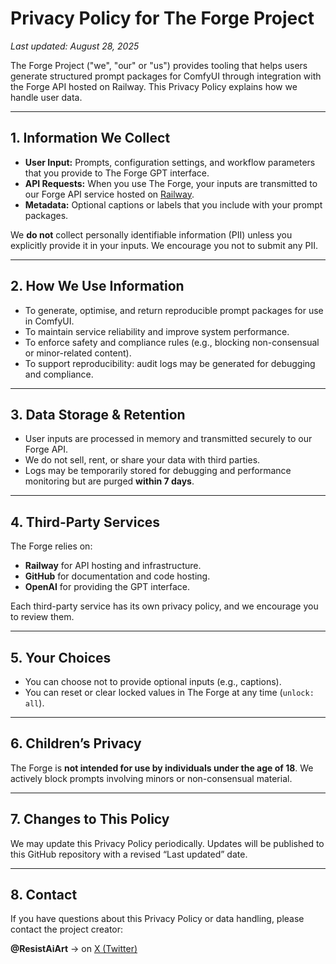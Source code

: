 # Privacy Policy for The Forge Project

_Last updated: August 28, 2025_

The Forge Project ("we", "our" or "us") provides tooling that helps users generate structured prompt packages for ComfyUI through integration with the Forge API hosted on Railway. This Privacy Policy explains how we handle user data.

---

## 1. Information We Collect
- **User Input:** Prompts, configuration settings, and workflow parameters that you provide to The Forge GPT interface.
- **API Requests:** When you use The Forge, your inputs are transmitted to our Forge API service hosted on [Railway](https://railway.app).
- **Metadata:** Optional captions or labels that you include with your prompt packages.

We **do not** collect personally identifiable information (PII) unless you explicitly provide it in your inputs. We encourage you not to submit any PII.

---

## 2. How We Use Information
- To generate, optimise, and return reproducible prompt packages for use in ComfyUI.
- To maintain service reliability and improve system performance.
- To enforce safety and compliance rules (e.g., blocking non-consensual or minor-related content).
- To support reproducibility: audit logs may be generated for debugging and compliance.

---

## 3. Data Storage & Retention
- User inputs are processed in memory and transmitted securely to our Forge API.
- We do not sell, rent, or share your data with third parties.
- Logs may be temporarily stored for debugging and performance monitoring but are purged **within 7 days**.

---

## 4. Third-Party Services
The Forge relies on:
- **Railway** for API hosting and infrastructure.
- **GitHub** for documentation and code hosting.
- **OpenAI** for providing the GPT interface.

Each third-party service has its own privacy policy, and we encourage you to review them.

---

## 5. Your Choices
- You can choose not to provide optional inputs (e.g., captions).
- You can reset or clear locked values in The Forge at any time (`unlock: all`).

---

## 6. Children’s Privacy
The Forge is **not intended for use by individuals under the age of 18**. We actively block prompts involving minors or non-consensual material.

---

## 7. Changes to This Policy
We may update this Privacy Policy periodically. Updates will be published to this GitHub repository with a revised “Last updated” date.

---

## 8. Contact
If you have questions about this Privacy Policy or data handling, please contact the project creator:

**@ResistAiArt** → on [X (Twitter)](https://twitter.com/ResistAiArt)
